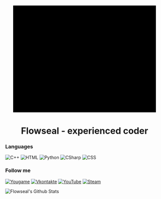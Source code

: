 <p align="center">
  <img src="https://github.com/AKonLegend/AKonLegend/blob/main/Flowseal.gif?raw=true" />
</p>

<h1 align="center">Flowseal - experienced coder </h1>

### Languages
![C++](https://img.shields.io/badge/-C++-090909?style=for-the-badge&logo=C%2b%2b&logoColor=6296CC)
![HTML](https://img.shields.io/badge/-HTML-090909?style=for-the-badge&logo=HTML5&logoColor=E34F26)
![Python](https://img.shields.io/badge/-Python-090909?style=for-the-badge&logo=python&logoColor=3776AB)
![CSharp](https://img.shields.io/badge/-C%23-090909?style=for-the-badge&logo=C%20Sharp&logoColor=239120)
![CSS](https://img.shields.io/badge/-CSS-090909?style=for-the-badge&logo=css3&logoColor=1572B6)

### Follow me
[![Yougame](https://img.shields.io/badge/-YouGame-090909?style=for-the-badge&logo=Y%20Combinator&logoColor=bd4c4c)](https://yougame.biz/flowseal/)
[![Vkontakte](https://img.shields.io/badge/-Vkontakte-090909?style=for-the-badge&logo=Vk&logoColor=4F7DB3)](https://vk.com/se11er)
[![YouTube](https://img.shields.io/badge/-YouTube-090909?style=for-the-badge&logo=YouTube&logoColor=FF0000)](https://www.youtube.com/channel/UC4RpPf2m3AgdWO7lFTKFfyw)
[![Steam](https://img.shields.io/badge/-Steam-090909?style=for-the-badge&logo=Steam&logoColor=FFFFFF)](https://steamcommunity.com/id/SAAC-/)

![Flowseal's Github Stats](https://github-readme-stats.vercel.app/api?username=AKonLegend&theme=bear&show_icons=true)
